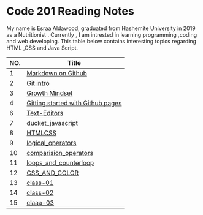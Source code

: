 # Code 201 Reading Notes
My name is Esraa Aldawood, graduated from Hashemite University in 2019 as a Nutritionist .
Currently , I am intrested in learning programming ,coding and web developing.
This table below contains interesting topics regarding HTML ,CSS and Java Script.




|NO. | Title  | 
|---|---|
|1|[Markdown on Github](Markdown.md)   |
|2|[Git intro](Git-intro.md) |
|3|[Growth Mindset](Growth-Mindset.md) |
|4|[Gitting started with Github pages](https://esraa-creator.github.io/reading-note/GitHub-Pages)|
|6|[Text-Editors](Text-Editors.md)|
|7|[ducket_javascript](ducket_javascript.md)|
|8|[HTMLCSS](HTMLCSS.md)|
|9|[logical_operators](logical-operators.md)|
|10|[comparision_operators](comparision-operators.md)|
|11|[loops_and_counterloop](loops-and-counterloop.md)|
|12|[CSS_AND_COLOR](https://esraa-creator.github.io/reading-note/CSSandCOLOR)|
|13|[class-01](class-01.md)|
|14|[class-02](class-02.md)|
|15|[claaa-03](class-03.md)|